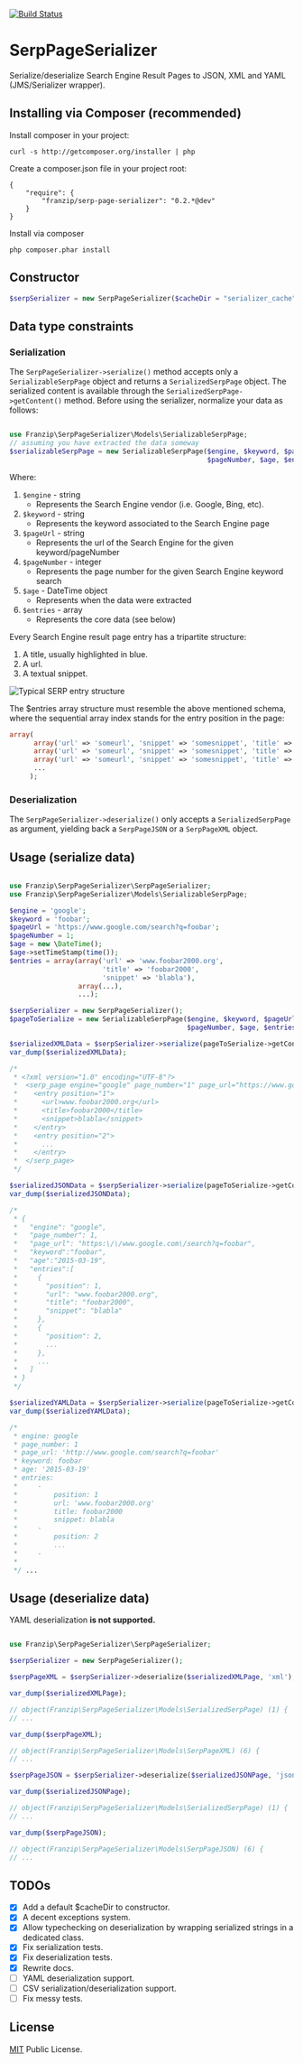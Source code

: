 [![Build Status](https://travis-ci.org/franzip/serp-page-serializer.svg?branch=master)](https://travis-ci.org/franzip/serp-page-serializer)

# SerpPageSerializer
Serialize/deserialize Search Engine Result Pages to JSON, XML and YAML (JMS/Serializer wrapper).

## Installing via Composer (recommended)

Install composer in your project:
```
curl -s http://getcomposer.org/installer | php
```

Create a composer.json file in your project root:
```
{
    "require": {
        "franzip/serp-page-serializer": "0.2.*@dev"
    }
}
```

Install via composer
```
php composer.phar install
```

## Constructor
```php
$serpSerializer = new SerpPageSerializer($cacheDir = "serializer_cache");
```

## Data type constraints

### Serialization
The ```SerpPageSerializer->serialize()``` method accepts only a ```SerializableSerpPage```
object and returns a ```SerializedSerpPage``` object.
The serialized content is available through the ```SerializedSerpPage->getContent()```
method.
Before using the serializer, normalize your data as follows:
```php

use Franzip\SerpPageSerializer\Models\SerializableSerpPage;
// assuming you have extracted the data someway
$serializableSerpPage = new SerializableSerpPage($engine, $keyword, $pageUrl,
                                                 $pageNumber, $age, $entries);
```
Where:

1. `$engine` - string
    - Represents the Search Engine vendor (i.e. Google, Bing, etc).
2. `$keyword` - string
    - Represents the keyword associated to the Search Engine page
3. `$pageUrl` - string
    - Represents the url of the Search Engine for the given keyword/pageNumber
4. `$pageNumber` - integer
    - Represents the page number for the given Search Engine keyword search
5. `$age` - DateTime object
    - Represents when the data were extracted
6. `$entries` - array
    - Represents the core data (see below)

Every Search Engine result page entry has a tripartite structure:

1. A title, usually highlighted in blue.
2. A url.
3. A textual snippet.

![Typical SERP entry structure](./serp-structure.png?raw=true "Typical SERP entry structure")

The $entries array structure must resemble the above mentioned schema, where
the sequential array index stands for the entry position in the page:

```php
array(
      array('url' => 'someurl', 'snippet' => 'somesnippet', 'title' => 'sometitle'),
      array('url' => 'someurl', 'snippet' => 'somesnippet', 'title' => 'sometitle'),
      array('url' => 'someurl', 'snippet' => 'somesnippet', 'title' => 'sometitle'),
      ...
     );
```
### Deserialization

The ```SerpPageSerializer->deserialize()``` only accepts a ```SerializedSerpPage```
as argument, yielding back a ```SerpPageJSON``` or a ```SerpPageXML``` object.

## Usage (serialize data)

```php

use Franzip\SerpPageSerializer\SerpPageSerializer;
use Franzip\SerpPageSerializer\Models\SerializableSerpPage;

$engine = 'google';
$keyword = 'foobar';
$pageUrl = 'https://www.google.com/search?q=foobar';
$pageNumber = 1;
$age = new \DateTime();
$age->setTimeStamp(time());
$entries = array(array('url' => 'www.foobar2000.org',
                       'title' => 'foobar2000',
                       'snippet' => 'blabla'),
                 array(...),
                 ...);

$serpSerializer = new SerpPageSerializer();
$pageToSerialize = new SerializableSerpPage($engine, $keyword, $pageUrl,
                                            $pageNumber, $age, $entries);

$serializedXMLData = $serpSerializer->serialize(pageToSerialize->getContent(), 'xml');
var_dump($serializedXMLData);

/*
 * <?xml version="1.0" encoding="UTF-8"?>
 *  <serp_page engine="google" page_number="1" page_url="https://www.google.com/search?q=foobar" keyword="foobar" age="2015-03-19">
 *    <entry position="1">
 *      <url>www.foobar2000.org</url>
 *      <title>foobar2000</title>
 *      <snippet>blabla</snippet>
 *    </entry>
 *    <entry position="2">
 *      ...
 *    </entry>
 *  </serp_page>
 */

$serializedJSONData = $serpSerializer->serialize(pageToSerialize->getContent(), 'json');
var_dump($serializedJSONData);

/*
 * {
 *   "engine": "google",
 *   "page_number": 1,
 *   "page_url": "https:\/\/www.google.com\/search?q=foobar",
 *   "keyword":"foobar",
 *   "age":"2015-03-19",
 *   "entries":[
 *     {
 *       "position": 1,
 *       "url": "www.foobar2000.org",
 *       "title": "foobar2000",
 *       "snippet": "blabla"
 *     },
 *     {
 *       "position": 2,
 *       ...
 *     },
 *     ...
 *   ]
 * }
 */

$serializedYAMLData = $serpSerializer->serialize(pageToSerialize->getContent(), 'yml');
var_dump($serializedYAMLData);

/*
 * engine: google
 * page_number: 1
 * page_url: 'http://www.google.com/search?q=foobar'
 * keyword: foobar
 * age: '2015-03-19'
 * entries:
 *     -
 *         position: 1
 *         url: 'www.foobar2000.org'
 *         title: foobar2000
 *         snippet: blabla
 *     -
 *         position: 2
 *         ...
 *     -
 *
 */ ...
```

## Usage (deserialize data)

YAML deserialization **is not supported.**

```php

use Franzip\SerpPageSerializer\SerpPageSerializer;

$serpSerializer = new SerpPageSerializer();

$serpPageXML = $serpSerializer->deserialize($serializedXMLPage, 'xml');

var_dump($serializedXMLPage);

// object(Franzip\SerpPageSerializer\Models\SerializedSerpPage) (1) {
// ...

var_dump($serpPageXML);

// object(Franzip\SerpPageSerializer\Models\SerpPageXML) (6) {
// ...

$serpPageJSON = $serpSerializer->deserialize($serializedJSONPage, 'json');

var_dump($serializedJSONPage);

// object(Franzip\SerpPageSerializer\Models\SerializedSerpPage) (1) {
// ...

var_dump($serpPageJSON);

// object(Franzip\SerpPageSerializer\Models\SerpPageJSON) (6) {
// ...

```

## TODOs

- [x] Add a default $cacheDir to constructor.
- [x] A decent exceptions system.
- [x] Allow typechecking on deserialization by wrapping serialized strings in
 a dedicated class.
- [x] Fix serialization tests.
- [x] Fix deserialization tests.
- [x] Rewrite docs.
- [ ] YAML deserialization support.
- [ ] CSV serialization/deserialization support.
- [ ] Fix messy tests.

## License
[MIT](http://opensource.org/licenses/MIT/ "MIT") Public License.
